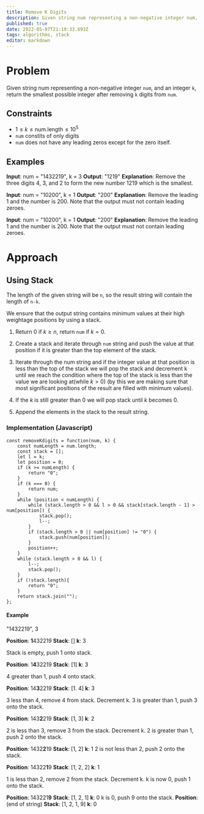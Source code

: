 ```yaml
---
title: Remove K Digits
description: Given string num representing a non-negative integer num, and an integer k, return the smallest possible integer after removing k digits from num.
published: true
date: 2022-05-07T21:19:33.693Z
tags: algorithms, stack
editor: markdown
---
```


# Problem
Given string num representing a non-negative integer `num`, and an integer `k`, return the smallest possible integer after removing `k` digits from `num`.
## Constraints
- $1 \le k \le \text{num.length} \le 10^5$
- `num` constits of only digits
- `num` does not have any leading zeros except for the zero itself.

## Examples
**Input**: num = "1432219", k = 3
**Output**: "1219"
**Explanation**: Remove the three digits 4, 3, and 2 to form the new number 1219 which is the smallest.

**Input**: num = "10200", k = 1
**Output**: "200"
**Explanation**: Remove the leading 1 and the number is 200. Note that the output must not contain leading zeroes.

**Input**: num = "10200", k = 1
**Output**: "200"
**Explanation**: Remove the leading 1 and the number is 200. Note that the output must not contain leading zeroes.

# Approach
## Using Stack
The length of the given string will be `n`, so the result string will contain the length of `n-k`.

We ensure that the output string contains minimum values at their high weightage positions by using a stack.

1. Return $0$ if $k \ge n$, return `num` if $k=0$.

2. Create a stack and iterate through `num` string and push the value at that position if it is greater than the top element of the stack.

3. Iterate through the num string and if the integer value at that position is less than the top of the stack we will pop the stack and decrement k until we reach the condition where the top of the stack is less than the value we are looking at(while $k>0$) (by this we are making sure that most significant positions of the result are filled with minimum values).

4. If the $k$ is still greater than $0$ we will pop stack until $k$ becomes $0$.
5. Append the elements in the stack to the result string.

### Implementation (Javascript)
```
const removeKdigits = function(num, k) {
    const numLength = num.length;
    const stack = [];
    let l = k;
    let position = 0;
    if (k >= numLength) {
        return "0";
    }
    if (k === 0) {
        return num;
    }
    while (position < numLength) {
        while (stack.length > 0 && l > 0 && stack[stack.length - 1] > num[position]) {
            stack.pop();
            l--;
        }
        if (stack.length > 0 || num[position] != "0") {
            stack.push(num[position]);
        }
        position++;
    }
    while (stack.length > 0 && l) {
        l--;
        stack.pop();
    }
    if (!stack.length){
        return "0";
    }
    return stack.join("");
};

```
#### Example
"1432219", 3

**Position**: **1**432219
**Stack**: []
**k**: 3

Stack is empty, push 1 onto stack.

**Position**: 1**4**32219
**Stack**: [1]
**k**: 3

4 greater than 1, push 4 onto stack.

**Position**: 14**3**2219
**Stack**: [1. 4]
**k**: 3

3 less than 4, remove 4 from stack. Decrement k.
3 is greater than 1, push 3 onto the stack.

**Position**: 143**2**219
**Stack**: [1, 3]
**k**: 2

2 is less than 3, remove 3 from the stack. Decrement k.
2 is greater than 1, push 2 onto the stack.

**Position**: 1432**2**19
**Stack**: [1, 2]
**k**: 1
2 is not less than 2, push 2 onto the stack.

**Position**: 14322**1**9
**Stack**: [1, 2, 2]
**k**: 1

1 is less than 2, remove 2 from the stack. Decrement k.
k is now 0, push 1 onto the stack.

**Position**: 143221**9**
**Stack**: [1, 2, 1]
**k**: 0
k is 0, push 9 onto the stack.
**Position**: (end of string)
**Stack**: [1, 2, 1, 9]
**k**: 0


